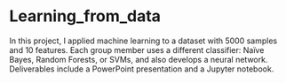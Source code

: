 # Learning_from_data
In this  project, I applied machine learning to a dataset with 5000 samples and 10 features. Each group member uses a different classifier: Naïve Bayes, Random Forests, or SVMs, and also develops a neural network. Deliverables include a PowerPoint presentation and a Jupyter notebook.
